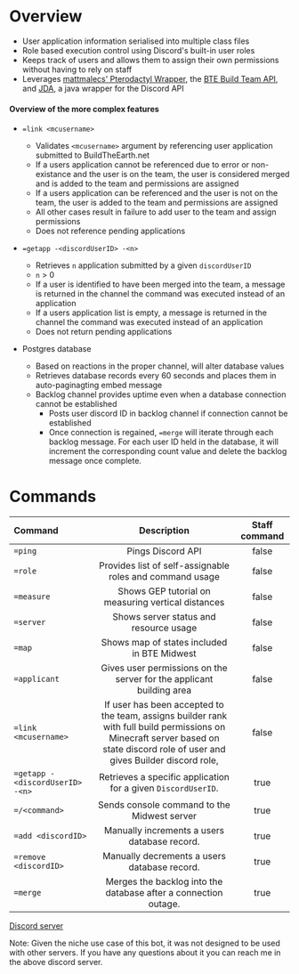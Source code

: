 # Overview
* User application information serialised into multiple class files
* Role based execution control using Discord's built-in user roles
* Keeps track of users and allows them to assign their own permissions without having to rely on staff
* Leverages [mattmalecs' Pterodactyl Wrapper](https://github.com/mattmalec/Pterodactyl4J "Ptero link"), the [BTE Build Team API](https://github.com/BuildTheEarth/build-team-api "BTEAPI link"), and [JDA](https://github.com/DV8FromTheWorld/JDA "JDA link"), a java wrapper for the Discord API 

#### Overview of the more complex features ####
* `=link <mcusername>`
	* Validates `<mcusername>` argument by referencing user application submitted to BuildTheEarth.net
	* If a users application cannot be referenced due to error or non-existance and the user is on the team, the user is considered merged and is added to the team and permissions are assigned
	* If a users application can be referenced and the user is not on the team, the user is added to the team and permissions are assigned
	* All other cases result in failure to add user to the team and assign permissions
	* Does not reference pending applications

* `=getapp -<discordUserID> -<n>`
	* Retrieves `n` application submitted by a given `discordUserID`
	* `n` > 0
	* If a user is identified to have been merged into the team, a message is returned in the channel the command was executed instead of an application
	* If a users application list is empty, a message is returned in the channel the command was executed instead of an application
	* Does not return pending applications
	
* Postgres database
	* Based on reactions in the proper channel, will alter database values
	* Retrieves database records every 60 seconds and places them in auto-paginagting embed message
	* Backlog channel provides uptime even when a database connection cannot be established
		* Posts user discord ID in backlog channel if connection cannot be established
		* Once connection is regained, `=merge` will iterate through each backlog message. For each user ID held in the database, it will increment the corresponding count value and delete the backlog message once complete.

# Commands
| Command       | Description   | Staff command |
|:--------------|:-------------:|:-------------:|
| `=ping`         | Pings Discord API| false|
| `=role`       | Provides list of self-assignable roles and command usage| false|
| `=measure`      | Shows GEP tutorial on measuring vertical distances| false|
| `=server`		| Shows server status and resource usage| false|
| `=map`			| Shows map of states included in BTE Midwest| false|
| `=applicant`	| Gives user permissions on the server for the applicant building area| false|
| `=link <mcusername>`| If user has been accepted to the team, assigns builder rank with full build permissions on Minecraft server based on state discord role of user and gives Builder discord role, | false|
| `=getapp -<discordUserID> -<n>`    | Retrieves a specific application for a given `DiscordUserID`.| true|
| `=/<command>`  | Sends console command to the Midwest server| true|
| `=add <discordID>` | Manually increments a users database record. | true|
| `=remove <discordID>` | Manually decrements a users database record. | true|
| `=merge` | Merges the backlog into the database after a connection outage. | true|

[Discord server](discord.gg/a3GEGEf "DC link")

Note: Given the niche use case of this bot, it was not designed to be used with other servers. If you have any questions about it you can reach me in the above discord server.